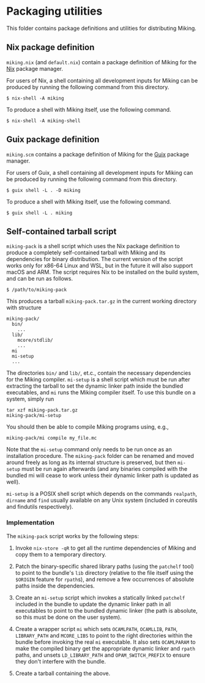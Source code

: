# Packaging utilities

This folder contains package definitions and utilities for distributing Miking.

## Nix package definition

`miking.nix` (and `default.nix`) contain a package definition of Miking for the [Nix](https://nixos.org) package manager.

For users of Nix, a shell containing all development inputs for Miking can be produced by running the following command from this directory.

    $ nix-shell -A miking

To produce a shell with Miking itself, use the following command.

    $ nix-shell -A miking-shell

## Guix package definition

`miking.scm` contains a package definition of Miking for the [Guix](https://guix.gnu.org) package manager.

For users of Guix, a shell containing all development inputs for Miking can be produced by running the following command from this directory.

    $ guix shell -L . -D miking

To produce a shell with Miking itself, use the following command.

    $ guix shell -L . miking

## Self-contained tarball script

`miking-pack` is a shell script which uses the Nix package definition to produce a completely self-contained tarball with Miking and its dependencies for binary distribution.
The current version of the script works only for x86-64 Linux and WSL, but in the future it will also support macOS and ARM.
The script requires Nix to be installed on the build system, and can be run as follows.

    $ /path/to/miking-pack

This produces a tarball `miking-pack.tar.gz` in the current working directory with structure

    miking-pack/
      bin/
        ...
      lib/
        mcore/stdlib/
        ...
      mi
      mi-setup
      ...

The directories `bin/` and `lib/`, et.c., contain the necessary dependencies for the Miking compiler.
`mi-setup` is a shell script which must be run after extracting the tarball to set the dynamic linker path inside the bundled executables, and `mi` runs the Miking compiler itself.
To use this bundle on a system, simply run

    tar xzf miking-pack.tar.gz
    miking-pack/mi-setup

You should then be able to compile Miking programs using, e.g.,

    miking-pack/mi compile my_file.mc

Note that the `mi-setup` command only needs to be run once as an installation procedure.
The `miking-pack` folder can be renamed and moved around freely as long as its internal structure is preserved, but then `mi-setup` must be run again afterwards (and any binaries compiled with the bundled mi will cease to work unless their dynamic linker path is updated as well).

`mi-setup` is a POSIX shell script which depends on the commands `realpath`, `dirname` and `find` usually available on any Unix system (included in coreutils and findutils respectively).

### Implementation

The `miking-pack` script works by the following steps:

1. Invoke `nix-store -qR` to get all the runtime dependencies of Miking and copy them to a temporary directory.

2. Patch the binary-specific shared library paths (using the `patchelf` tool) to point to the bundle's `lib` directory (relative to the file itself using the `$ORIGIN` feature for `rpath`s), and remove a few occurrences of absolute paths inside the dependencies.

3. Create an `mi-setup` script which invokes a statically linked `patchelf` included in the bundle to update the dynamic linker path in all executables to point to the bundled dynamic linker (the path is absolute, so this must be done on the user system).

4. Create a wrapper script `mi` which sets `OCAMLPATH`, `OCAMLLIB`, `PATH`, `LIBRARY_PATH` and `MCORE_LIBS` to point to the right directories within the bundle before invoking the real `mi` executable.  It also sets `OCAMLPARAM` to make the compiled binary get the appropriate dynamic linker and `rpath` paths, and unsets `LD_LIBRARY_PATH` and `OPAM_SWITCH_PREFIX` to ensure they don't interfere with the bundle.

5. Create a tarball containing the above.
